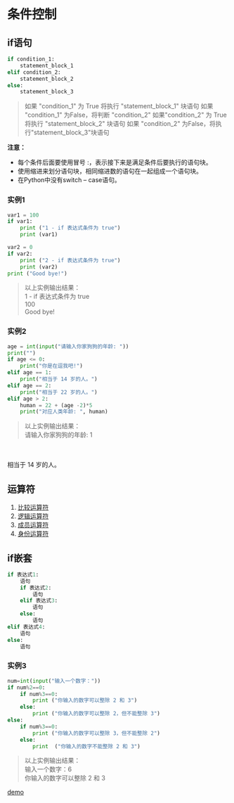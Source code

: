 # 条件控制

## if语句

```python
if condition_1:
    statement_block_1
elif condition_2:
    statement_block_2
else:
    statement_block_3
```

> 如果 "condition_1" 为 True 将执行 "statement_block_1" 块语句
如果 "condition_1" 为False，将判断 "condition_2"
如果"condition_2" 为 True 将执行 "statement_block_2" 块语句
如果 "condition_2" 为False，将执行"statement_block_3"块语句

**注意：**

* 每个条件后面要使用冒号 :，表示接下来是满足条件后要执行的语句块。
* 使用缩进来划分语句块，相同缩进数的语句在一起组成一个语句块。
* 在Python中没有switch – case语句。

### 实例1

```python
var1 = 100
if var1:
    print ("1 - if 表达式条件为 true")
    print (var1)

var2 = 0
if var2:
    print ("2 - if 表达式条件为 true")
    print (var2)
print ("Good bye!")
```

> 以上实例输出结果：
</br>1 - if 表达式条件为 true
</br>100
</br>Good bye!

### 实例2

```python
age = int(input("请输入你家狗狗的年龄: "))
print("")
if age <= 0:
    print("你是在逗我吧!")
elif age == 1:
    print("相当于 14 岁的人。")
elif age == 2:
    print("相当于 22 岁的人。")
elif age > 2:
    human = 22 + (age -2)*5
    print("对应人类年龄: ", human)
```

> 以上实例输出结果：
</br>请输入你家狗狗的年龄: 1
</br>
</br>相当于 14 岁的人。

## 运算符

1. [比较运算符](/python/00-basic/04-arithmetic/02-比较运算符.md)
2. [逻辑运算符](/python/00-basic/04-arithmetic/04-逻辑运算符.md)
3. [成员运算符](/python/00-basic/04-arithmetic/06-成员运算符.md)
4. [身份运算符](/python/00-basic/04-arithmetic/07-身份运算符.md)

## if嵌套

```python
if 表达式1:
    语句
    if 表达式2:
        语句
    elif 表达式3:
        语句
    else:
        语句
elif 表达式4:
    语句
else:
    语句
```

### 实例3

```python
num=int(input("输入一个数字："))
if num%2==0:
    if num%3==0:
        print ("你输入的数字可以整除 2 和 3")
    else:
        print ("你输入的数字可以整除 2，但不能整除 3")
else:
    if num%3==0:
        print ("你输入的数字可以整除 3，但不能整除 2")
    else:
        print  ("你输入的数字不能整除 2 和 3")
```

> 以上实例输出结果：
</br>输入一个数字：6
</br>你输入的数字可以整除 2 和 3

[demo](01-条件控制.py)
